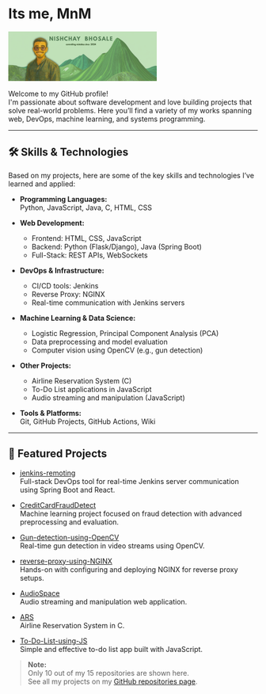 # Its me, MnM

![My Image](github-profile-pic.png)


Welcome to my GitHub profile!  
I'm passionate about software development and love building projects that solve real-world problems. Here you’ll find a variety of my works spanning web, DevOps, machine learning, and systems programming.

---

## 🛠️ Skills & Technologies

Based on my projects, here are some of the key skills and technologies I’ve learned and applied:

- **Programming Languages:**  
  Python, JavaScript, Java, C, HTML, CSS

- **Web Development:**  
  - Frontend: HTML, CSS, JavaScript  
  - Backend: Python (Flask/Django), Java (Spring Boot)  
  - Full-Stack: REST APIs, WebSockets

- **DevOps & Infrastructure:**  
  - CI/CD tools: Jenkins  
  - Reverse Proxy: NGINX  
  - Real-time communication with Jenkins servers

- **Machine Learning & Data Science:**  
  - Logistic Regression, Principal Component Analysis (PCA)  
  - Data preprocessing and model evaluation  
  - Computer vision using OpenCV (e.g., gun detection)

- **Other Projects:**  
  - Airline Reservation System (C)
  - To-Do List applications in JavaScript
  - Audio streaming and manipulation (JavaScript)

- **Tools & Platforms:**  
  Git, GitHub Projects, GitHub Actions, Wiki

---

## 📌 Featured Projects

- [jenkins-remoting](https://github.com/Nish909chay/jenkins-remoting)  
  Full-stack DevOps tool for real-time Jenkins server communication using Spring Boot and React.

- [CreditCardFraudDetect](https://github.com/Nish909chay/CreditCardFraudDetect)  
  Machine learning project focused on fraud detection with advanced preprocessing and evaluation.

- [Gun-detection-using-OpenCV](https://github.com/Nish909chay/Gun-detection-using-OpenCV)  
  Real-time gun detection in video streams using OpenCV.

- [reverse-proxy-using-NGINX](https://github.com/Nish909chay/reverse-proxy-using-NGINX)  
  Hands-on with configuring and deploying NGINX for reverse proxy setups.

- [AudioSpace](https://github.com/Nish909chay/AudioSpace)  
  Audio streaming and manipulation web application.

- [ARS](https://github.com/Nish909chay/ARS)  
  Airline Reservation System in C.

- [To-Do-List-using-JS](https://github.com/Nish909chay/To-Do-List-using-JS)  
  Simple and effective to-do list app built with JavaScript.

> **Note:**  
> Only 10 out of my 15 repositories are shown here.  
> See all my projects on my [GitHub repositories page](https://github.com/search?q=user%3ANish909chay&sort=updated&type=repositories).

